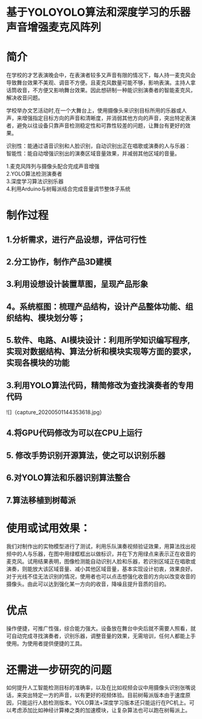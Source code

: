 # 基于YOLOYOLO算法和深度学习的乐器声音增强麦克风阵列

# 简介

在学校的才艺表演晚会中，在表演者较多又声音有限的情况下，每人持一麦克风会导致舞台效果不美观、调音不方便。且麦克风数量可能不够，影响表演。主持人拿话筒收音，不方便又影响舞台效果。因此想研制一种能识别演奏者的智能麦克风，解决收音问题。

学校举办文艺活动时,在一个大舞台上，使用摄像头来识别目标所用的乐器或人声，来增强指定目标方向的声音和清晰度，并消弱其他方向的声音，突出特定表演者，避免以往设备只靠声音检测稳定性和可靠性较差的问题，让舞台有更好的效果。

识别性：能通过语音识别和人脸识别，自动识别出正在唱歌或演奏的人与乐器：  
智能性：能自动增强识别出的演奏区域音量效果，并减弱其他区域的音量。

1.麦克风阵列与摄像头配合完成声音增强  
2.YOLO算法检测演奏者  
3.深度学习算法识别乐器  
4.利用Arduino与树莓派结合完成音量调节整体子系统

#  制作过程
## 1.分析需求，进行产品设想，评估可行性 

## 2.分工协作，制作产品3D建模

## 3.利用设想设计装置草图，呈现产品形象

## 4。系统框图：梳理产品结构，设计产品整体功能、组织结构、模块划分等； 

## 5.软件、电路、AI模块设计：利用所学知识编写程序,实现对数据结构、算法分析和模块实现等方面的要求，实现各模块的功能  

## 3.利用YOLO算法代码，精简修改为查找演奏者的专用代码  
   ![]（capture_20200501144353618.jpg）
## 4.将GPU代码修改为可以在CPU上运行  

## 5. 修改手势识别开源算法，使之可以识别乐器  

## 6.对YOLO算法和乐器识别算法整合  

## 7.算法移植到树莓派


# 使用或试用效果：
我们对制作出的实物模型进行了测试，利用乐队演奏视频验证效果，用算法找出视频中的人与乐器，在图中用绿框框出以做标识，并在下方用绿点来表示正在收音的麦克风。试用结果表明，图像检测能自动识别人脸和乐器，若识别区域正在唱歌或演奏，则能放大该区域音量、减小其他区域音量，基本实现设计初衷，效果良好。对于光线不佳无法识别的情况，使用者也可以点击想强化收音的方向以改变收音的摄像头。由此可以达到强化某一方向的收音，降噪且提升音质的目的。

# 优点
操作便捷，可推广性强，综合能力强大。设备放在舞台中央后就不需要人照看，就可自动完成寻找演奏者，识别乐器，调整音量的效果，无需培训，任何人都能上手使用。为使用者提供便捷的工具。

# 还需进一步研究的问题
如何提升人工智能检测目标的准确率，以及在比如视频会议中用摄像头识别张嘴说话，来突出特定一方的声音，以有更好的视频体验。目前树莓派版本由于速度原因，只能运行人脸检测版本。YOLO算法+深度学习版本还只能运行在PC机上。可以考虑添加比如神经计算棒之类的加速模块，让复杂算法也可以跑在树莓派上。
